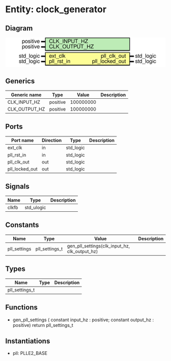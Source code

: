 # Entity: clock_generator
## Diagram
![Diagram](clk_gen_plle2.svg "Diagram")
## Generics
| Generic name  | Type     | Value     | Description |
| ------------- | -------- | --------- | ----------- |
| CLK_INPUT_HZ  | positive | 100000000 |             |
| CLK_OUTPUT_HZ | positive | 100000000 |             |
## Ports
| Port name      | Direction | Type      | Description |
| -------------- | --------- | --------- | ----------- |
| ext_clk        | in        | std_logic |             |
| pll_rst_in     | in        | std_logic |             |
| pll_clk_out    | out       | std_logic |             |
| pll_locked_out | out       | std_logic |             |
## Signals
| Name  | Type       | Description |
| ----- | ---------- | ----------- |
| clkfb | std_ulogic |             |
## Constants
| Name         | Type           | Value                                                        | Description |
| ------------ | -------------- | ------------------------------------------------------------ | ----------- |
| pll_settings | pll_settings_t |  gen_pll_settings(clk_input_hz, 							       clk_output_hz) |             |
## Types
| Name           | Type | Description |
| -------------- | ---- | ----------- |
| pll_settings_t |      |             |
## Functions
- gen_pll_settings <font id="function_arguments">(        constant input_hz : positive;
	constant output_hz : positive)</font> <font id="function_return">return pll_settings_t</font>
## Instantiations
- pll: PLLE2_BASE
